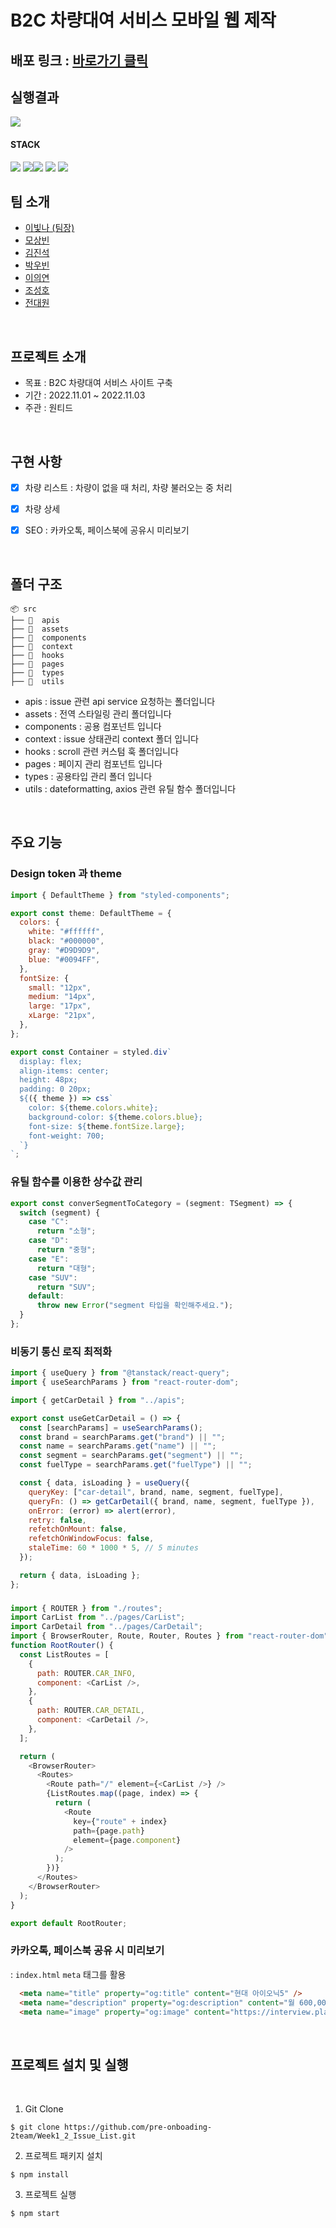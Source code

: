 # B2C 차량대여 서비스 모바일 웹 제작 

## 배포 링크 : [바로가기 클릭](https://3rd-assignment.vercel.app/)


## 실행결과

<img src="https://user-images.githubusercontent.com/99943583/206390851-44860da7-6cd4-4935-b0aa-18534b5ce190.gif">

#### STACK
<img src="https://img.shields.io/badge/React-61DAFB?style=for-the-badge&logo=React&logoColor=white"> <img src="https://img.shields.io/badge/TypeScript-3178C6.svg?&style=for-the-badge&logo==TypeScript&logoColor=white" ><img src="https://img.shields.io/badge/JavaScript-F7DF1E?style=for-the-badge&logo=JavaScript&logoColor=white">
<img src="https://img.shields.io/badge/styled components-DB7093?style=for-the-badge&logo=styled-components&logoColor=white">
<img src="https://img.shields.io/badge/React_Router-CA4245?style=for-the-badge&logo=React Router&logoColor=white">

## 팀 소개

- [이빛나 (팀장)](https://github.com/bitnaleeeee)
- [모상빈](https://github.com/Topbin2)
- [김진석](https://github.com/genuine-seok)
- [박우빈](https://github.com/Debonchocola)
- [이의연](https://github.com/strongpond)
- [조성호](https://github.com/CSH111)
- [전대원](https://github.com/eodnjs467)


<br>

## 프로젝트 소개 

- 목표 : B2C 차량대여 서비스 사이트 구축
- 기간 : 2022.11.01 ~ 2022.11.03
- 주관 : 원티드 
<br>

## 구현 사항

- [x] 차량 리스트 : 차량이 없을 때 처리, 차량 불러오는 중 처리
- [x] 차량 상세
- [x] SEO : 카카오톡, 페이스북에 공유시 미리보기 


<br />

## 폴더 구조 

```
📦 src
├── 📂  apis
├── 📂  assets
├── 📂  components
├── 📂  context
├── 📂  hooks
├── 📂  pages
├── 📂  types
├── 📂  utils
```

- apis : issue 관련 api service 요청하는 폴더입니다
- assets : 전역 스타일링 관리 폴더입니다
- components : 공용 컴포넌트 입니다
- context : issue 상태관리 context 폴더 입니다
- hooks : scroll 관련 커스텀 훅 폴더입니다
- pages : 페이지 관리 컴포넌트 입니다
- types : 공용타입 관리 폴더 입니다
- utils : dateformatting, axios 관련 유틸 함수 폴더입니다

<br/>

## 주요 기능

###  Design token 과 theme

```javascript
import { DefaultTheme } from "styled-components";

export const theme: DefaultTheme = {
  colors: {
    white: "#ffffff",
    black: "#000000",
    gray: "#D9D9D9",
    blue: "#0094FF",
  },
  fontSize: {
    small: "12px",
    medium: "14px",
    large: "17px",
    xLarge: "21px",
  },
};

export const Container = styled.div`
  display: flex;
  align-items: center;
  height: 48px;
  padding: 0 20px;
  ${({ theme }) => css`
    color: ${theme.colors.white};
    background-color: ${theme.colors.blue};
    font-size: ${theme.fontSize.large};
    font-weight: 700;
  `}
`;
```

### 유틸 함수를 이용한 상수값 관리

```javascript
export const converSegmentToCategory = (segment: TSegment) => {
  switch (segment) {
    case "C":
      return "소형";
    case "D":
      return "중형";
    case "E":
      return "대형";
    case "SUV":
      return "SUV";
    default:
      throw new Error("segment 타입을 확인해주세요.");
  }
};
```

### 비동기 통신 로직 최적화 


```javascript
import { useQuery } from "@tanstack/react-query";
import { useSearchParams } from "react-router-dom";

import { getCarDetail } from "../apis";

export const useGetCarDetail = () => {
  const [searchParams] = useSearchParams();
  const brand = searchParams.get("brand") || "";
  const name = searchParams.get("name") || "";
  const segment = searchParams.get("segment") || "";
  const fuelType = searchParams.get("fuelType") || "";

  const { data, isLoading } = useQuery({
    queryKey: ["car-detail", brand, name, segment, fuelType],
    queryFn: () => getCarDetail({ brand, name, segment, fuelType }),
    onError: (error) => alert(error),
    retry: false,
    refetchOnMount: false,
    refetchOnWindowFocus: false,
    staleTime: 60 * 1000 * 5, // 5 minutes
  });

  return { data, isLoading };
};
```

### 

```javascript
import { ROUTER } from "./routes";
import CarList from "../pages/CarList";
import CarDetail from "../pages/CarDetail";
import { BrowserRouter, Route, Router, Routes } from "react-router-dom";
function RootRouter() {
  const ListRoutes = [
    {
      path: ROUTER.CAR_INFO,
      component: <CarList />,
    },
    {
      path: ROUTER.CAR_DETAIL,
      component: <CarDetail />,
    },
  ];

  return (
    <BrowserRouter>
      <Routes>
        <Route path="/" element={<CarList />} />
        {ListRoutes.map((page, index) => {
          return (
            <Route
              key={"route" + index}
              path={page.path}
              element={page.component}
            />
          );
        })}
      </Routes>
    </BrowserRouter>
  );
}

export default RootRouter;
```
### 카카오톡, 페이스북 공유 시 미리보기

: `index.html` `meta` 태그를 활용

```html
  <meta name="title" property="og:title" content="현대 아이오닉5" />
  <meta name="description" property="og:description" content="월 600,000원" />
  <meta name="image" property="og:image" content="https://interview.platdev.net/ioniq5.png" />
```

<br>

## 프로젝트 설치 및 실행

<br/>

1. Git Clone
```plaintext
$ git clone https://github.com/pre-onboading-2team/Week1_2_Issue_List.git
```

2. 프로젝트 패키지 설치
```plaintext
$ npm install
```
3. 프로젝트 실행

```plaintext
$ npm start
```


